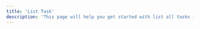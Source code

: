 ```yaml
---
title: 'List Task'
description: 'This page will help you get started with list all tasks in a project.'
---
```


<API
	method="POST"
	url="/project/tasks"
	:body="body"
	:results="results"
/>

<script setup>
import body from './body.json'
import results from './results.json'
</script>
